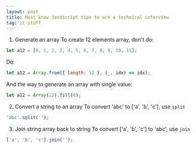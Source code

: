 ```yaml
---
layout: post
title: Must know Javascript tips to ace a technical interview
tag: it-stuff
---
```


1. Generate an array
   To create 12 elements array, don't do:

```javascript
let a12 = [0, 1, 2, 3, 4, 5, 6, 7, 8, 9, 10, 11];
```

Do:

```javascript
let a12 = Array.from({ length: 12 }, (_, idx) => idx);
```

And the way to generate an array with single value:

```javascript
let a12 = Array(12).fill(0);
```

2. Convert a string to an array
   To convert 'abc' to ['a', 'b', 'c'], use `split`

```javascript
'abc'.split('');
```

3. Join string array back to string
   To convert ['a', 'b', 'c'] to 'abc', use `join`

```javascript
['a', 'b', 'c'].join('');
```
